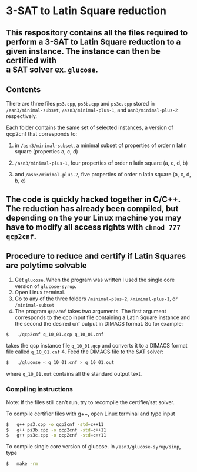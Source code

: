 # 3-SAT to Latin Square reduction

This respository contains all the files required to perform a 3-SAT to Latin
Square reduction to a given instance.  The instance can then be certified with \
a SAT solver ex. `glucose`.
---

## Contents
﻿There are three files `ps3.cpp`, `ps3b.cpp` and `ps3c.cpp` stored in 
`/asn3/minimal-subset`, `/asn3/minimal-plus-1`, and `asn3/minimal-plus-2`
respectively.

Each folder contains the same set of selected instances, a version of qcp2cnf 
that corresponds to:
1.  in `/asn3/minimal-subset`, a minimal subset of properties of order n latin 
square (properties a, c, d)
2.  `/asn3/minimal-plus-1`, four properties of order n latin square (a, c, d, b)

3.  and `/asn3/minimal-plus-2`, five properties of order n latin square 
(a, c, d, b, e) 

The code is quickly hacked together in C/C++. The reduction has already been 
compiled, but depending on the your Linux machine you may have to modify all 
access rights with `chmod 777 qcp2cnf`.
---

## Procedure to reduce and certify if Latin Squares are polytime solvable

1.  Get `glucose`.  When the program was written I used the single core 
version of `glucose-syrup`.
2.  Open Linux terminal.
3.  Go to any of the three folders `/minimal-plus-2`, `/minimal-plus-1`, or 
`/minimal-subset`
4.  The program `qcp2cnf` takes two arguments.  The first argument corresponds 
to the qcp input file containing a Latin Square instance and the second 
the desired cnf output in DIMACS format.
So for example:
```bash
$	./qcp2cnf q_10_01.qcp q_10_01.cnf
```
takes the qcp instance file `q_10_01.qcp` and converts it to a DIMACS format 
file called `q_10_01.cnf`
4.  Feed the DIMACS file to the SAT solver:
```bash
$	./glucose < q_10_01.cnf > q_10_01.out
```
where `q_10_01.out` contains all the standard output text.


### Compiling instructions
Note:  If the files still can't run, try to recompile the certifier/sat solver.

To compile certifier files with g++, open Linux terminal and type input
``` bash
$	g++ ps3.cpp -o qcp2cnf -std=c++11
$	g++ ps3b.cpp -o qcp2cnf -std=c++11
$	g++ ps3c.cpp -o qcp2cnf -std=c++11
```
To compile single core version of glucose.  In `/asn3/glucose-syrup/simp`, type
```bash
$	make -rm
```

